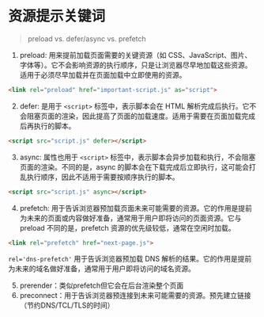 # 资源提示关键词
> preload vs. defer/async vs. prefetch

1. preload: 用来提前加载页面需要的关键资源（如 CSS、JavaScript、图片、字体等）。它不会影响资源的执行顺序，只是让浏览器尽早地加载这些资源。适用于必须尽早加载并在页面加载中立即使用的资源。
```html
<link rel="preload" href="important-script.js" as="script">
```
2. defer: 是用于 `<script>` 标签中，表示脚本会在 HTML 解析完成后执行。它不会阻塞页面的渲染，因此提高了页面的加载速度。适用于需要在页面加载完成后再执行的脚本。
```html
<script src="script.js" defer></script>
```
3. async: 属性也用于 `<script>` 标签中，表示脚本会异步加载和执行，不会阻塞页面的渲染。不同的是，async 的脚本会在下载完成后立即执行，这可能会打乱执行顺序，因此不适用于需要按顺序执行的脚本。
```html
<script src="script.js" async></script>
```
4. prefetch: 用于告诉浏览器预加载页面未来可能需要的资源。它的作用是提前为未来的页面或内容做好准备，通常用于用户即将访问的页面资源。它与 preload 不同的是，prefetch 资源的优先级较低，通常在空闲时加载。
```html
<link rel="prefetch" href="next-page.js">
```
`rel='dns-prefetch'` 用于告诉浏览器预加载 DNS 解析的结果。它的作用是提前为未来的域名做好准备，通常用于用户即将访问的域名资源。

5. prerender：类似prefetch但它会在后台渲染整个页面
6. preconnect：用于告诉浏览器预连接到未来可能需要的资源。预先建立链接（节约DNS/TCL/TLS的时间）
